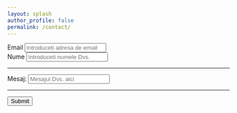 ```yaml
---
layout: splash
author_profile: false
permalink: /contact/
---
```


<form accept-charset="UTF-8" action="https://getform.io/f/23d18137-89d5-4eb5-bd6b-829cf85eb8b4" method="POST" enctype="multipart/form-data" target="_blank">
          <div class="form-group">
            <label for="exampleInputEmail1" required="required">Email</label>
            <input type="email" name="email" class="form-control" id="exampleInputEmail1" aria-describedby="emailHelp" placeholder="Introduceti adresa de email">
          </div>
          <div class="form-group">
            <label for="exampleInputName">Nume</label>
            <input type="text" name="name" class="form-control" id="exampleInputName" placeholder="Introduceti numele Dvs." required="required">
          </div>
          <hr>
          <div class="form-group mt-3">
            <label class="mr-2">Mesaj:</label>
            <input type="textarea" name="name" class="form-control" id="exampleInputMessage" placeholder="Mesajul Dvs. aici" required="required">
          </div>
          <hr>
          <button type="submit" class="btn btn-primary">Submit</button>
        </form>

